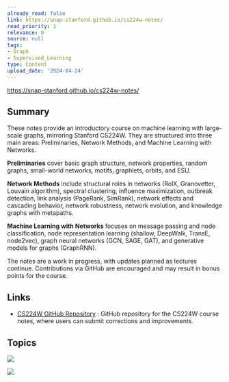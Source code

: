 ```yaml
---
already_read: false
link: https://snap-stanford.github.io/cs224w-notes/
read_priority: 1
relevance: 0
source: null
tags:
- Graph
- Supervised_Learning
type: Content
upload_date: '2024-04-24'
---
```


https://snap-stanford.github.io/cs224w-notes/
## Summary

These notes provide an introductory course on machine learning with large-scale graphs, mirroring Stanford CS224W. They are structured into three main areas: Preliminaries, Network Methods, and Machine Learning with Networks.

**Preliminaries** cover basic graph structure, network properties, random graphs, small-world networks, motifs, graphlets, orbits, and ESU.

**Network Methods** include structural roles in networks (RolX, Granovetter, Louvain algorithm), spectral clustering, influence maximization, outbreak detection, link analysis (PageRank, SimRank), network effects and cascading behavior, network robustness, network evolution, and knowledge graphs with metapaths.

**Machine Learning with Networks** focuses on message passing and node classification, node representation learning (shallow, DeepWalk, TransE, node2vec), graph neural networks (GCN, SAGE, GAT), and generative models for graphs (GraphRNN).

The notes are a work in progress, with updates planned as lectures continue. Contributions via GitHub are encouraged and may result in bonus points for the course.
## Links

- [CS224W GitHub Repository](https://github.com/snap-stanford/cs224w-notes) : GitHub repository for the CS224W course notes, where users can submit corrections and improvements.

## Topics

![](topics/Concept/Knowledge%20Graphs)

![](topics/Concept/Metapaths)